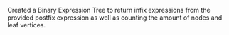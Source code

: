 Created a Binary Expression Tree to return infix expressions from the provided postfix expression as well as counting the amount of nodes and leaf vertices. 

